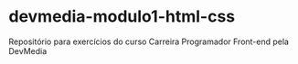 # devmedia-modulo1-html-css
Repositório para exercícios do curso Carreira Programador Front-end pela DevMedia
